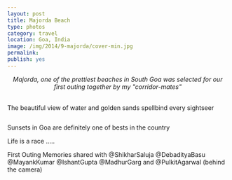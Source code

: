 ```yaml
---
layout: post
title: Majorda Beach
type: photos
category: travel
location: Goa, India
image: /img/2014/9-majorda/cover-min.jpg 
permalink: 
publish: yes
---
```

<!-- http://compressjpeg.com -->
<!-- http://compressimage.toolur.com/ 1024, 400-->
<center>
<i>
Majorda, one of the prettiest beaches in South Goa was selected for our first outing together by my "corridor-mates" 
</i>
</center>
<br>
<p class="center"><img src="{{site.baseurl}}/img/2014/9-majorda/cover.jpg" alt="">The beautiful view of water and golden sands spellbind every sightseer</p>

<p class="center"><img src="{{site.baseurl}}/img/2014/9-majorda/1.jpg" alt=""></p>

<p class="center"><img src="{{site.baseurl}}/img/2014/9-majorda/2.jpg" alt="">Sunsets in Goa are definitely one of bests in the country</p>

<p class="center"><img src="{{site.baseurl}}/img/2014/9-majorda/3.jpg" alt="">Life is a race .....</p>

<p class="center"><img src="{{site.baseurl}}/img/2014/9-majorda/4.jpg" alt="">First Outing Memories shared with @ShikharSaluja @DebadityaBasu @MayankKumar @IshantGupta @MadhurGarg and @PulkitAgarwal (behind the camera)</p>